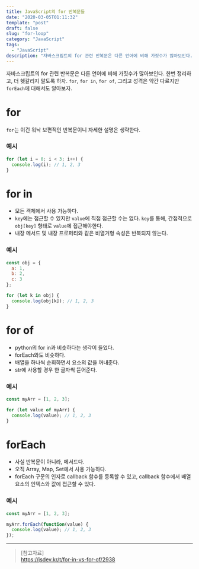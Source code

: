 ```yaml
---
title: JavaScript의 for 반복문들
date: "2020-03-05T01:11:32"
template: "post"
draft: false
slug: "for-loop"
category: "JavaScript"
tags:
  - "JavaScript"
description: "자바스크립트의 for 관련 반복문은 다른 언어에 비해 가짓수가 많아보인다. 한번 정리하고, 더 헷갈리지 말도록 하자. for, for in, for of, 그리고 성격은 약간 다르지만 forEach에 대해 알아본다."
---
```


자바스크립트의 for 관련 반복문은 다른 언어에 비해 가짓수가 많아보인다. 한번 정리하고, 더 헷갈리지 말도록 하자. `for`, `for in`, `for of`, 그리고 성격은 약간 다르지만 `forEach`에 대해서도 알아보자.

# for
`for`는 이건 워낙 보편적인 반복문이니 자세한 설명은 생략한다.

### 예시
```js
for (let i = 0; i < 3; i++) {
  console.log(i); // 1, 2, 3
}
```

# for in
- 모든 객체에서 사용 가능하다.
- `key`에는 접근할 수 있지만 `value`에 직접 접근할 수는 없다. `key`를 통해, 간접적으로 `obj[key]` 형태로 `value`에 접근해야한다.
- 내장 메서드 및 내장 프로퍼티와 같은 비열거형 속성은 반복되지 않는다.

### 예시
```js
const obj = {
  a: 1, 
  b: 2, 
  c: 3
};

for (let k in obj) {
  console.log(obj[k]); // 1, 2, 3
}
```

# for of
- python의 for in과 비슷하다는 생각이 들었다.
- forEach와도 비슷하다.
- 배열을 하나씩 순회하면서 요소의 값을 꺼내준다.
- str에 사용할 경우 한 글자씩 뜯어준다.

### 예시
```js
const myArr = [1, 2, 3];

for (let value of myArr) {
  console.log(value); // 1, 2, 3
}
```

# forEach
- 사실 반복문이 아니라, 메서드다.
- 오직 Array, Map, Set에서 사용 가능하다.
- forEach 구문의 인자로 callback 함수를 등록할 수 있고, callback 함수에서 배열 요소의 인덱스와 값에 접근할 수 있다.

### 예시
```js
const myArr = [1, 2, 3];

myArr.forEach(function(value) {
  console.log(value); // 1, 2, 3
});
```

---

> [참고자료]  
> https://jsdev.kr/t/for-in-vs-for-of/2938